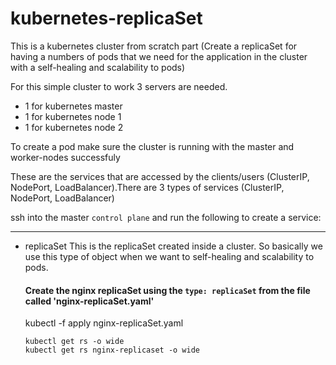 # kubernetes-replicaSet
This is a kubernetes cluster from scratch part (Create a replicaSet for having a numbers of pods that we need for the application in the cluster with a self-healing and scalability to pods)


For this simple cluster to work 3 servers are needed.
 - 1 for kubernetes master
 - 1 for kubernetes node 1
 - 1 for kubernetes node 2


To create a pod make sure the cluster is running with the master and worker-nodes successfuly

These are the services that are accessed by the clients/users (ClusterIP, NodePort, LoadBalancer).There are 3 types of services (ClusterIP, NodePort, LoadBalancer)

ssh into the master `control plane` and run the following to create a service:

<hr></hr>

- replicaSet
    This is the replicaSet created inside a cluster. So basically we use this type of object when we want to self-healing and scalability to pods. 
    
    #### Create the nginx replicaSet using the `type: replicaSet` from the file called 'nginx-replicaSet.yaml'
    kubectl -f apply nginx-replicaSet.yaml

    ```
    kubectl get rs -o wide
    kubectl get rs nginx-replicaset -o wide

    ```
